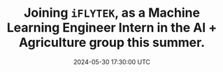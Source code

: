 ---
title: "Joining <code>iFLYTEK</code>, as a Machine Learning Engineer Intern in the AI + Agriculture group this summer."
date: 2024-05-30 17:30:00 UTC
---